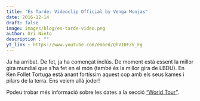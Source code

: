 ```yaml
---
title: "Es Tarde: Videoclip Official by Venga Monjas"
date: 2016-12-14
draft: false
image: images/blog/es-tarde-video.png
author: Uri Nieto
description : ""
yt_link : https://www.youtube.com/embed/QhVI0FZV_Fg
---
```


Ja ha arribat. De fet, ja ha començat inclús. De moment està essent la millor gira mundial que s’ha fet en el món (també és la millor gira de LBDU). En Ken Follet Tortuga està anant fortíssim aquest cop amb els seus kames i pilars de la terra. Ens veiem allà joder!

Podeu trobar més informació sobre les dates a la secció [“World Tour”](/#team).
